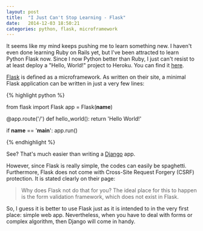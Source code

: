 ```yaml
---
layout: post
title:  "I Just Can't Stop Learning - Flask"
date:   2014-12-03 18:50:21
categories: python, flask, microframework
---
```


It seems like my mind keeps pushing me to learn something new. I haven't even done learning Ruby on Rails yet, but I've been attracted to learn Python Flask now. Since I now Python better than Ruby, I just can't resist to at least deploy a "Hello, World!" project to Heroku. You can find it [here][flask.ali].

[Flask][flask] is defined as a microframework. As written on their site, a minimal Flask application can be written in just a very few lines:

{% highlight python %}

from flask import Flask
app = Flask(__name__)

@app.route('/')
def hello_world():
    return 'Hello World!'

if __name__ == '__main__':
    app.run()

{% endhighlight %}

See? That's much easier than writing a [Django][django] app.

However, since Flask is really simple, the codes can easily be spaghetti. Furthermore, Flask does not come with Cross-Site Request Forgery (CSRF) protection. It is stated clearly on their page:

> Why does Flask not do that for you? The ideal place for this to happen is the form validation framework, which does not exist in Flask.

So, I guess it is better to use Flask just as it is intended to in the very first place: simple web app. Nevertheless, when you have to deal with forms or complex algorithm, then Django will come in handy.

[flask.ali]: http://flask.aliakbars.com
[flask]: http://flask.pocoo.org/docs/0.10/
[django]:https://www.djangoproject.com/